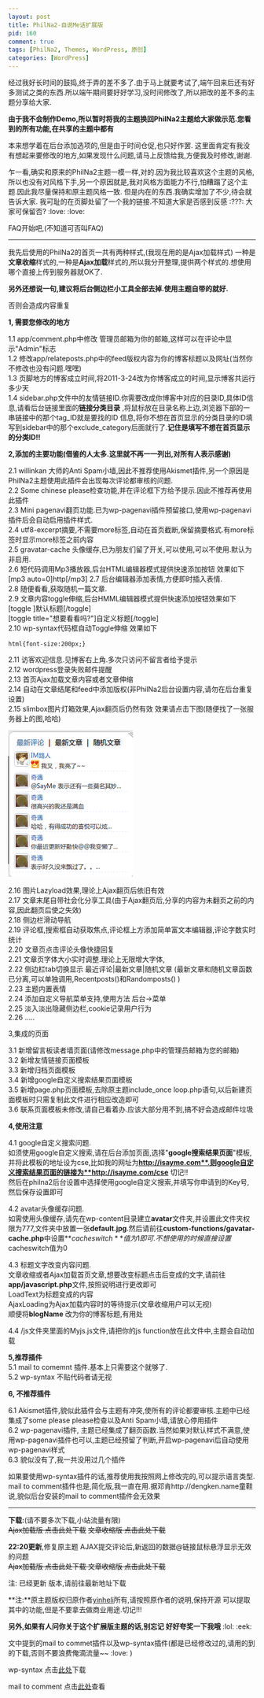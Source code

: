 ```yaml
--- 
layout: post
title: PhilNa2-自说Me话扩展版
pid: 160
comment: true
tags: [PhilNa2, Themes, WordPress, 原创]
categories: [WordPress]
---
```

经过我好长时间的鼓捣,终于弄的差不多了.由于马上就要考试了,端午回来后还有好多测试之类的东西.所以端午期间要好好学习,没时间修改了,所以把改的差不多的主题分享给大家.

**由于我不会制作Demo,所以暂时将我的主题换回PhilNa2主题给大家做示范.您看到的所有功能,在共享的主题中都有**

本来想学着在后台添加选项的,但是由于时间仓促,也只好作罢.
这里面肯定有我没有想起来要修改的地方,如果发现什么问题,请马上反馈给我,方便我及时修改,谢谢.

乍一看,确实和原来的PhilNa2主题一模一样,对的.因为我比较喜欢这个主题的风格,所以也没有对风格下手,另一个原因就是,我对风格方面能力不行,怕糟蹋了这个主题.因此我尽量保持和原主题风格一致.
但是内在的东西.我确实增加了不少,待会就告诉大家.
我可耻的在页脚处留了一个我的链接.不知道大家是否感到反感 :???: 大家可保留否? :love:  :love:

FAQ开始吧,(不知道可否叫FAQ)

***
我先后使用的PhilNa2的首页一共有两种样式,(我现在用的是Ajax加载样式)
一种是**文章收缩**样式的,一种是**Ajax加载**样式的,所以我分开整理,提供两个样式的.想使用哪个直接上传到服务器就OK了.

**另外还想说一句,建议将后台侧边栏小工具全部去掉.使用主题自带的就好.**

否则会造成内容重复

**1, 需要您修改的地方**

1.1 app/comment.php中修改 管理员邮箱为你的邮箱,这样可以在评论中显示"Admin"标志  
1.2 修改app/relateposts.php中的feed版权内容为你的博客标题以及网址(当然你不修改也没有问题.嘿嘿)  
1.3 页脚地方的博客成立时间,将2011-3-24改为你博客成立的时间,显示博客共运行多少天  
1.4 sidebar.php文件中的友情链接ID.你需要改成你博客中对应的目录ID,具体ID信息,请看后台链接里面的**链接分类目录**   ,将鼠标放在目录名称上边,浏览器下部的一串链接中的那个tag\_ID就是要找的ID 信息,将你不想在首页显示的分类目录的ID填写到sidebar中的那个exclude\_category后面就行了.**记住是填写不想在首页显示的分类ID!!**

**2,添加的主要功能(借鉴的人太多.这里就不再一一列出,对所有人表示感谢)**

2.1 willinkan 大师的Anti Spam小墙,因此不推荐使用Akismet插件,另一个原因是PhilNa2主题使用此插件会出现每次评论都审核的问题.  
2.2 Some chinese please检查功能,并在评论框下方给予提示.因此不推荐再使用此插件  
2.3 Mini pagenavi翻页功能.已为wp-pagenavi插件预留接口,使用wp-pagenavi插件后会自动启用插件样式.  
2.4 utf8-excerpt摘要,不需要more标签,自动在首页截断,保留摘要格式.有more标签时显示more标签之前内容  
2.5 gravatar-cache 头像缓存,已为朋友们留了开关,可以使用,可以不使用.默认为非启用.  
2.6 短代码调用Mp3播放器,后台HTML编辑器模式提供快速添加按钮 效果如下  
[mp3 auto=0]http[/mp3]
2.7 后台编辑器添加表情,方便即时插入表情.  
2.8 随便看看,获取随机一篇文章.  
2.9 文章内容toggle伸缩,后台HMML编辑器模式提供快速添加按钮效果如下  
[toggle ]默认标题[/toggle]  
[toggle title="想要看看吗?"]自定义标题[/toggle]  
2.10 wp-syntax代码框自动Toggle伸缩 效果如下  
    
    html{font-size:200px;}
2.11 访客欢迎信息.见博客右上角.多次只访问不留言者给予提示  
2.12 wordpress登录失败邮件提醒  
2.13 首页Ajax加载文章内容或者文章伸缩  
2.14 自动在文章结尾和feed中添加版权(非PhilNa2后台设置内容,请勿在后台重复设置)  
2.15 slimbox图片灯箱效果,Ajax翻页后仍然有效 效果请点击下图(随便找了一张服务器上的图,哈哈)  

![](/uploads/2011/05/13_01.png)

2.16 图片Lazyload效果,理论上Ajax翻页后依旧有效  
2.17 文章末尾自带社会化分享工具(由于Ajax翻页后,分享的内容为未翻页之前的内容,因此翻页后使之失效)  
2.18 侧边栏滑动导航  
2.19 评论框,搜索框自动获取焦点,评论框上方添加简单富文本编辑器,评论字数实时统计  
2.20 文章页点击评论头像快捷回复  
2.21 文章页字体大小实时调整.理论上无限增大字体,  
2.22 侧边栏tab切换显示 最近评论|最新文章|随机文章 (最新文章和随机文章函数已分离,可以单独调用,Recentposts()和Randomposts() )  
2.23 主题内置表情  
2.24 添加自定义导航菜单支持,使用方法 后台-&gt;菜单  
2.25 淡入淡出隐藏侧边栏,cookie记录用户行为  
2.26 .....

3,集成的页面

3.1 新增留言板读者墙页面(请修改message.php中的管理员邮箱为您的邮箱)  
3.2 新增友情链接页面模板  
3.3 新增归档页面模板   
3.4 新增google自定义搜索结果页面模板   
3.5 新增page.php页面模板,去除原主题include_once loop.php语句,以后新建页面模板时只需复制此文件进行相应改造即可    
3.6 联系页面模板未修改,请自己看着办.应该大部分用不到,搞不好会造成邮件垃圾

**4,使用注意**

4.1 google自定义搜索问题.    
如须使用google自定义搜索,请在后台添加页面,选择"**google搜索结果页面**"模板,并将此模板的地址设为cse,比如我的网址为**http://isayme.com**.则google自定义搜索结果页面的链接为**http://isayme.com/cse** 切记!!  
然后在philna2后台设置中选择使用google自定义搜索,并填写你申请到的Key号,然后保存设置即可

4.2 avatar头像缓存问题.    
如需使用头像缓存,请先在wp-content目录建立**avatar**文件夹,并设置此文件夹权限为777,文件夹中放置一张**default.jpg**.然后请前往**custom-functions/gavatar-cache.php**中设置**$cacheswitch**值为1即可.  
不想使用的时候直接设置$cacheswitch值为0

4.3 标题文字改变内容问题.    
文章收缩或者Ajax加载首页文章,想要改变标题点击后变成的文字,请前往**app/javascript.php**文件,按照说明进行更改即可  
LoadText为标题变成的内容  
AjaxLoading为Ajax加载内容时的等待提示(文章收缩用户可以无视)  
顺便将**blogName** 改为你的博客标题,有用处

4.4 /js文件夹里面的Myjs.js文件,请把你的js function放在此文件中,主题会自动加载

**5,推荐插件**    
5.1 mail to comemnt 插件.基本上只需要这个就够了.   
5.2 wp-syntax 不贴代码者请无视

**6, 不推荐插件**

6.1 Akismet插件,貌似此插件会与主题有冲突,使所有的评论都要审核.主题中已经集成了some please please检查以及Anti Spam小墙,请放心停用插件   
6.2 wp-pagenavi插件, 主题已经集成了翻页函数.当然如果对默认样式不满意,使用wp-pagenavi插件也可以,主题已经预留了判断,开启wp-pagenavi后自动使用wp-pagenavi样式    
6.3 貌似没有了,我一共没用过几个插件

如果要使用wp-syntax插件的话,推荐使用我按照网上修改完的,可以提示语言类型.
mail to comment插件也是,简化版,我一直在用.据邓肯http://dengken.name童鞋说,貌似后台安装的mail to comment插件会无效果

****
**下载:**(请不要多次下载,小站流量有限)  
<del datetime="2011-06-02T14:20:11+00:00">Ajax加载版 点击此处下载</del>
<del datetime="2011-06-02T14:20:11+00:00">文章收缩版 点击此处下载</del>

**22:20更新**,修复原主题 AJAX提交评论后,新返回的数据@链接鼠标悬浮显示无效的问题  
<del datetime="2011-06-16T15:59:45+00:00">Ajax加载版 点击此处下载
文章收缩版 点击此处下载</del>

注: 已经更新 版本,请前往最新地址下载

**注:**原主题版权归原作者[yinheli](http://philna.com)所有,请按照原作者的说明,保持开源
可以提取其中的功能,但是不要拿去做商业用途.切记!!!

**另外,如果有人问你关于这个扩展版主题的话,别忘记 好好夸奖一下我哦** :lol:  :eek: 

文中提到的mail to commet插件以及wp-syntax插件(都是已经修改过的,请用的到的下载,否则不要浪费俺滴流量~~ :love: ) 

wp-syntax 点击[此处](/uploads/2011/06/wp-syntax.zip)下载
 
mail to comment 点击[此处](/2011/03/6-how-a-reply-notification-email.html)查看
